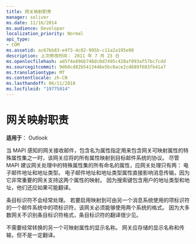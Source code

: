 ```yaml
---
title: 网关映射职责
manager: soliver
ms.date: 11/16/2014
ms.audience: Developer
localization_priority: Normal
api_type:
- COM
ms.assetid: ac67bb83-e4f3-4c82-995b-c11a2a195e90
description: 上次修改时间： 2011 年 7 月 23 日
ms.openlocfilehash: ad5f4e896b748dc0d7495c428af093af57bc7cdd
ms.sourcegitcommit: 9d60cd82b5413446e5bc8ace2cd689f683fb41a7
ms.translationtype: MT
ms.contentlocale: zh-CN
ms.lasthandoff: 06/11/2018
ms.locfileid: "19775014"
---
```

# <a name="gateway-mapping-responsibilities"></a>网关映射职责

**适用于**： Outlook 
  
当 MAPI 感知的网关接收邮件，包含名为属性指定用来包含网关可映射属性的特殊属性集之一时，该网关应将的所有属性映射到目标邮件系统的协议。 尽管 MAPI 建议网关处理中的特殊属性集的所有命名的属性，应网关处理只有两： 电子邮件地址和地址类型。 电子邮件地址和地址类型属性直接影响消息传输，因为它非常重要的网关支持这两个属性的映射。 因为搜索键包含用户的地址类型和地址，他们还应如果可能翻译。
  
条目标识符不会经常处理。 若要启用映射到可由另一个消息系统使用的项标识符的一个邮件系统中的项标识符，该网关必须能够使用两个系统的格式。 因为大多数网关不识别条目标识符格式，条目标识符的翻译很少见。
  
不需要经常转换的另一个可映射属性的显示名称。 网关应存储的显示名称和传输，但不是一定翻译。 
  

